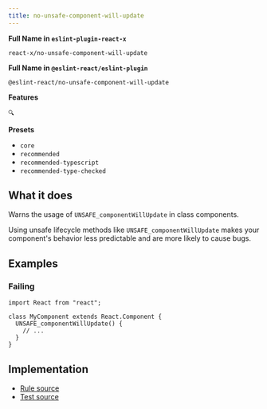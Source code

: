 ```yaml
---
title: no-unsafe-component-will-update
---
```


**Full Name in `eslint-plugin-react-x`**

```plain copy
react-x/no-unsafe-component-will-update
```

**Full Name in `@eslint-react/eslint-plugin`**

```plain copy
@eslint-react/no-unsafe-component-will-update
```

**Features**

`🔍`

**Presets**

- `core`
- `recommended`
- `recommended-typescript`
- `recommended-type-checked`

## What it does

Warns the usage of `UNSAFE_componentWillUpdate` in class components.

Using unsafe lifecycle methods like `UNSAFE_componentWillUpdate` makes your component's behavior less predictable and are more likely to cause bugs.

## Examples

### Failing

```tsx
import React from "react";

class MyComponent extends React.Component {
  UNSAFE_componentWillUpdate() {
    // ...
  }
}
```

## Implementation

- [Rule source](https://github.com/Rel1cx/eslint-react/tree/main/packages/plugins/eslint-plugin-react-x/src/rules/no-unsafe-component-will-update.ts)
- [Test source](https://github.com/Rel1cx/eslint-react/tree/main/packages/plugins/eslint-plugin-react-x/src/rules/no-unsafe-component-will-update.spec.ts)
